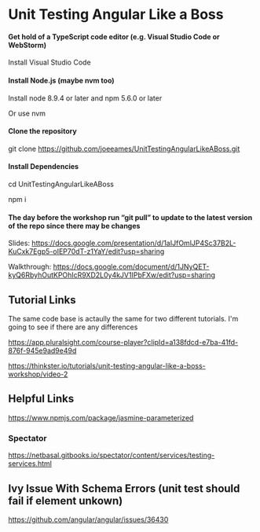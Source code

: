 # Unit Testing Angular Like a Boss

#### Get hold of a TypeScript code editor (e.g. Visual Studio Code or WebStorm)

Install Visual Studio Code

#### Install Node.js (maybe nvm too)

Install node 8.9.4 or later and npm 5.6.0 or later

Or use nvm

#### Clone the repository

git clone https://github.com/joeeames/UnitTestingAngularLikeABoss.git

#### Install Dependencies

cd UnitTestingAngularLikeABoss

npm i

#### The day before the workshop run “git pull” to update to the latest version of the repo since there may be changes

Slides: https://docs.google.com/presentation/d/1aIJfOmlJP4Sc37B2L-KuCxk7Egp5-oIEP70dT-z1YaY/edit?usp=sharing

Walkthrough: https://docs.google.com/document/d/1JNyQET-kyQ6RbyhOutKPOhIcR9XD2L0y4kJV1IPbFXw/edit?usp=sharing

## Tutorial Links

The same code base is actaully the same for two different tutorials. I'm going to see if there are any differences

https://app.pluralsight.com/course-player?clipId=a138fdcd-e7ba-41fd-876f-945e9ad9e49d

https://thinkster.io/tutorials/unit-testing-angular-like-a-boss-workshop/video-2

## Helpful Links

https://www.npmjs.com/package/jasmine-parameterized

### Spectator

https://netbasal.gitbooks.io/spectator/content/services/testing-services.html

## Ivy Issue With Schema Errors (unit test should fail if element unkown)

https://github.com/angular/angular/issues/36430
